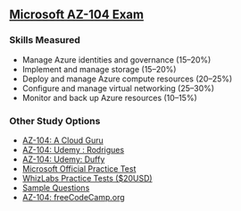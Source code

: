 ## [Microsoft AZ-104 Exam](https://docs.microsoft.com/en-us/learn/certifications/exams/az-104)
### Skills Measured
- Manage Azure identities and governance (15–20%)
- Implement and manage storage (15–20%)
- Deploy and manage Azure compute resources (20–25%)
- Configure and manage virtual networking (25–30%)
- Monitor and back up Azure resources (10–15%)
### Other Study Options
* [AZ-104: A Cloud Guru](https://acloud.guru/overview/160303d7-6947-4fbc-9d19-fa304849f92e)
* [AZ-104: Udemy : Rodrigues](https://www.udemy.com/course/microsoft-certified-azure-administrator/)
* [AZ-104: Udemy: Duffy](https://www.udemy.com/course/70533-azure/)  
* [Microsoft Official Practice Test](https://au.mindhub.com/az-104-microsoft-azure-administrator-microsoft-official-practice-test/p/MU-AZ-104)
* [WhizLabs Practice Tests ($20USD)](https://www.whizlabs.com/microsoft-azure-certification-az-104/practice-tests/)
* [Sample Questions](https://blog.cloudthat.com/sample-questions-for-microsoft-azure-administrator-az-104-certification-exam/)
* [AZ-104: freeCodeCamp.org](./Freecode.md)
